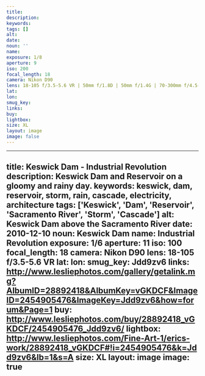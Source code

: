 ```yaml
---
title: 
description:
keywords:
tags: []
alt: 
date: 
noun: ''
name: 
exposure: 1/8
aperture: 9
iso: 200
focal_length: 18
camera: Nikon D90
lens: 18-105 f/3.5-5.6 VR | 50mm f/1.8D | 50mm f/1.4G | 70-300mm f/4.5-5.6 VRII
lat: 
lon: 
smug_key: 
links: 
buy: 
lightbox: 
size: XL
layout: image
image: false
---
```

---
title: Keswick Dam - Industrial Revolution
description: Keswick Dam and Reservoir on a gloomy and rainy day.
keywords: keswick, dam, reservoir, storm, rain, cascade, electricity, architecture
tags: ['Keswick', 'Dam', 'Reservoir', 'Sacramento River', 'Storm', 'Cascade']
alt: Keswick Dam above the Sacramento River
date: 2010-12-10
noun: Keswick Dam
name: Industrial Revolution
exposure: 1/6
aperture: 11
iso: 100
focal_length: 18
camera: Nikon D90
lens: 18-105 f/3.5-5.6 VR
lat: 
lon: 
smug_key: Jdd9zv6
links: http://www.lesliephotos.com/gallery/getalink.mg?AlbumID=28892418&AlbumKey=vGKDCF&ImageID=2454905476&ImageKey=Jdd9zv6&how=forum&Page=1
buy: http://www.lesliephotos.com/buy/28892418_vGKDCF/2454905476_Jdd9zv6/
lightbox: http://www.lesliephotos.com/Fine-Art-1/erics-work/28892418_vGKDCF#!i=2454905476&k=Jdd9zv6&lb=1&s=A
size: XL
layout: image
image: true
---
